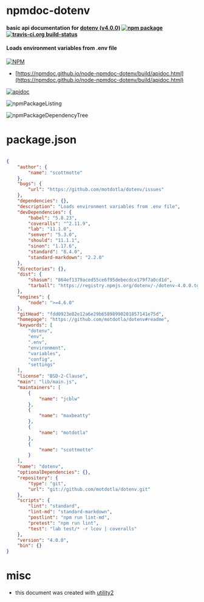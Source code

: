# npmdoc-dotenv

#### basic api documentation for  [dotenv (v4.0.0)](https://github.com/motdotla/dotenv#readme)  [![npm package](https://img.shields.io/npm/v/npmdoc-dotenv.svg?style=flat-square)](https://www.npmjs.org/package/npmdoc-dotenv) [![travis-ci.org build-status](https://api.travis-ci.org/npmdoc/node-npmdoc-dotenv.svg)](https://travis-ci.org/npmdoc/node-npmdoc-dotenv)

#### Loads environment variables from .env file

[![NPM](https://nodei.co/npm/dotenv.png?downloads=true&downloadRank=true&stars=true)](https://www.npmjs.com/package/dotenv)

- [https://npmdoc.github.io/node-npmdoc-dotenv/build/apidoc.html](https://npmdoc.github.io/node-npmdoc-dotenv/build/apidoc.html)

[![apidoc](https://npmdoc.github.io/node-npmdoc-dotenv/build/screenCapture.buildCi.browser.%252Ftmp%252Fbuild%252Fapidoc.html.png)](https://npmdoc.github.io/node-npmdoc-dotenv/build/apidoc.html)

![npmPackageListing](https://npmdoc.github.io/node-npmdoc-dotenv/build/screenCapture.npmPackageListing.svg)

![npmPackageDependencyTree](https://npmdoc.github.io/node-npmdoc-dotenv/build/screenCapture.npmPackageDependencyTree.svg)



# package.json

```json

{
    "author": {
        "name": "scottmotte"
    },
    "bugs": {
        "url": "https://github.com/motdotla/dotenv/issues"
    },
    "dependencies": {},
    "description": "Loads environment variables from .env file",
    "devDependencies": {
        "babel": "5.8.23",
        "coveralls": "^2.11.9",
        "lab": "11.1.0",
        "semver": "5.3.0",
        "should": "11.1.1",
        "sinon": "1.17.6",
        "standard": "8.4.0",
        "standard-markdown": "2.2.0"
    },
    "directories": {},
    "dist": {
        "shasum": "864ef1379aced55ce6f95debecdce179f7a0cd1d",
        "tarball": "https://registry.npmjs.org/dotenv/-/dotenv-4.0.0.tgz"
    },
    "engines": {
        "node": ">=4.6.0"
    },
    "gitHead": "fdd0923e82e12a6e29b65898990201857141e75d",
    "homepage": "https://github.com/motdotla/dotenv#readme",
    "keywords": [
        "dotenv",
        "env",
        ".env",
        "environment",
        "variables",
        "config",
        "settings"
    ],
    "license": "BSD-2-Clause",
    "main": "lib/main.js",
    "maintainers": [
        {
            "name": "jcblw"
        },
        {
            "name": "maxbeatty"
        },
        {
            "name": "motdotla"
        },
        {
            "name": "scottmotte"
        }
    ],
    "name": "dotenv",
    "optionalDependencies": {},
    "repository": {
        "type": "git",
        "url": "git://github.com/motdotla/dotenv.git"
    },
    "scripts": {
        "lint": "standard",
        "lint-md": "standard-markdown",
        "postlint": "npm run lint-md",
        "pretest": "npm run lint",
        "test": "lab test/* -r lcov | coveralls"
    },
    "version": "4.0.0",
    "bin": {}
}
```



# misc
- this document was created with [utility2](https://github.com/kaizhu256/node-utility2)
